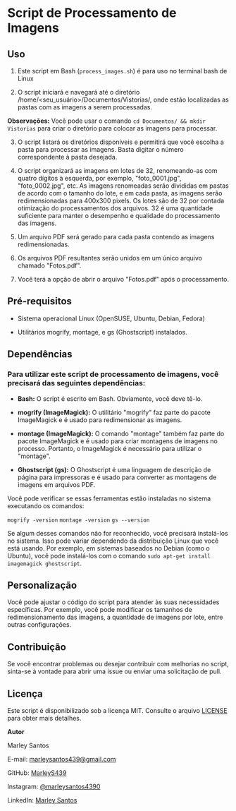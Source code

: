 # Script de Processamento de Imagens

## Uso

1. Este script em Bash (`process_images.sh`) é para uso no terminal bash de Linux

2. O script iniciará e navegará até o diretório /home/<seu_usuário>/Documentos/Vistorias/, onde estão localizadas as pastas com as imagens a serem processadas.

**Observações:**
 Você pode usar o comando `cd Documentos/ && mkdir Vistorias` para criar o diretório para colocar as imagens para processar.

3. O script listará os diretórios disponíveis e permitirá que você escolha a pasta para processar as imagens. Basta digitar o número correspondente à pasta desejada.

4. O script organizará as imagens em lotes de 32, renomeando-as com quatro dígitos à esquerda, por exemplo, "foto_0001.jpg", "foto_0002.jpg", etc. As imagens renomeadas serão divididas em pastas de acordo com o tamanho do lote, e em cada pasta, as imagens serão redimensionadas para 400x300 pixels. Os lotes são de 32 por contada otimização do processamentos dos arquivos. 32 é uma quantidade suficiente para manter o desempenho e qualidade do processamento das imagens.

5. Um arquivo PDF será gerado para cada pasta contendo as imagens redimensionadas.

6. Os arquivos PDF resultantes serão unidos em um único arquivo chamado "Fotos.pdf".

7. Você terá a opção de abrir o arquivo "Fotos.pdf" após o processamento.

## Pré-requisitos

- Sistema operacional Linux (OpenSUSE, Ubuntu, Debian, Fedora)

- Utilitários mogrify, montage, e gs (Ghostscript) instalados.

## Dependências

### Para utilizar este script de processamento de imagens, você precisará das seguintes dependências:

- **Bash:** O script é escrito em Bash. Obviamente, você deve tê-lo.

- **mogrify (ImageMagick):** O utilitário "mogrify" faz parte do pacote ImageMagick e é usado para redimensionar as imagens.

- **montage (ImageMagick):** O comando "montage" também faz parte do pacote ImageMagick e é usado para criar montagens de imagens no processo. Portanto, o ImageMagick é necessário para utilizar o "montage".

- **Ghostscript (gs):** O Ghostscript é uma linguagem de descrição de página para impressoras e é usado para converter as montagens de imagens em arquivos PDF.

Você pode verificar se essas ferramentas estão instaladas no sistema executando os comandos:

`mogrify -version`
`montage -version`
`gs --version`

Se algum desses comandos não for reconhecido, você precisará instalá-los no sistema. Isso pode variar dependendo da distribuição Linux que você está usando. Por exemplo, em sistemas baseados no Debian (como o Ubuntu), você pode instalá-los com o comando `sudo apt-get install imagemagick ghostscript`.

## Personalização

Você pode ajustar o código do script para atender às suas necessidades específicas. Por exemplo, você pode modificar os tamanhos de redimensionamento das imagens, a quantidade de imagens por lote, entre outras configurações.

## Contribuição

Se você encontrar problemas ou desejar contribuir com melhorias no script, sinta-se à vontade para abrir uma issue ou enviar uma solicitação de pull.

## Licença

Este script é disponibilizado sob a licença MIT. Consulte o arquivo [LICENSE](https://github.com/MarleyS439/Processador-de-Imagens/blob/main/LICENSE) para obter mais detalhes.

**Autor**

Marley Santos

E-mail: [marleysantos439@gmail.com](mailto:marleysantos439@gmail.com)

GitHub: [MarleyS439](https://github.com/MarleyS439/)

Instagram: [@marleysantos4390](instagram.com/marleysantos4390)

LinkedIn: [Marley Santos](https://www.linkedin.com/in/marleysantos/)
